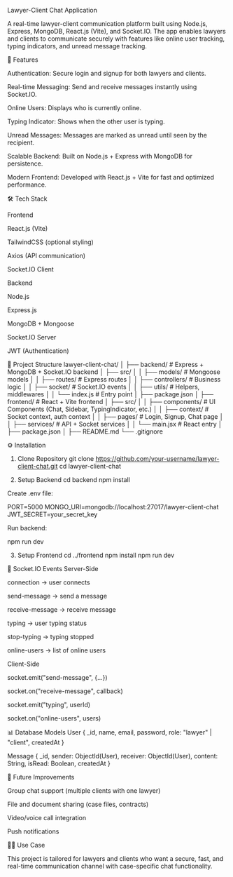 Lawyer-Client Chat Application

A real-time lawyer-client communication platform built using Node.js, Express, MongoDB, React.js (Vite), and Socket.IO. The app enables lawyers and clients to communicate securely with features like online user tracking, typing indicators, and unread message tracking.

🚀 Features

Authentication: Secure login and signup for both lawyers and clients.

Real-time Messaging: Send and receive messages instantly using Socket.IO.

Online Users: Displays who is currently online.

Typing Indicator: Shows when the other user is typing.

Unread Messages: Messages are marked as unread until seen by the recipient.

Scalable Backend: Built on Node.js + Express with MongoDB for persistence.

Modern Frontend: Developed with React.js + Vite for fast and optimized performance.

🛠️ Tech Stack

Frontend

React.js (Vite)

TailwindCSS (optional styling)

Axios (API communication)

Socket.IO Client

Backend

Node.js

Express.js

MongoDB + Mongoose

Socket.IO Server

JWT (Authentication)

📂 Project Structure
lawyer-client-chat/
│
├── backend/                 # Express + MongoDB + Socket.IO backend
│   ├── src/
│   │   ├── models/          # Mongoose models
│   │   ├── routes/          # Express routes
│   │   ├── controllers/     # Business logic
│   │   ├── socket/          # Socket.IO events
│   │   ├── utils/           # Helpers, middlewares
│   │   └── index.js         # Entry point
│   ├── package.json
│
├── frontend/                # React + Vite frontend
│   ├── src/
│   │   ├── components/      # UI Components (Chat, Sidebar, TypingIndicator, etc.)
│   │   ├── context/         # Socket context, auth context
│   │   ├── pages/           # Login, Signup, Chat page
│   │   ├── services/        # API + Socket services
│   │   └── main.jsx         # React entry
│   ├── package.json
│
├── README.md
└── .gitignore

⚙️ Installation
1. Clone Repository
git clone https://github.com/your-username/lawyer-client-chat.git
cd lawyer-client-chat

2. Setup Backend
cd backend
npm install


Create .env file:

PORT=5000
MONGO_URI=mongodb://localhost:27017/lawyer-client-chat
JWT_SECRET=your_secret_key


Run backend:

npm run dev

3. Setup Frontend
cd ../frontend
npm install
npm run dev

🔌 Socket.IO Events
Server-Side

connection → user connects

send-message → send a message

receive-message → receive message

typing → user typing status

stop-typing → typing stopped

online-users → list of online users

Client-Side

socket.emit("send-message", {...})

socket.on("receive-message", callback)

socket.emit("typing", userId)

socket.on("online-users", users)

📊 Database Models
User
{
  _id,
  name,
  email,
  password,
  role: "lawyer" | "client",
  createdAt
}

Message
{
  _id,
  sender: ObjectId(User),
  receiver: ObjectId(User),
  content: String,
  isRead: Boolean,
  createdAt
}

🚦 Future Improvements

Group chat support (multiple clients with one lawyer)

File and document sharing (case files, contracts)

Video/voice call integration

Push notifications

🧑‍⚖️ Use Case

This project is tailored for lawyers and clients who want a secure, fast, and real-time communication channel with case-specific chat functionality.
